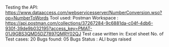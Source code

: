 Testing the API: https://www.dataaccess.com/webservicesserver/NumberConversion.wso?op=NumberToWords
Tool used: Postman
Workspace : https://api.postman.com/collections/37267284-9c6881da-c04f-4db6-930f-39de9b032195?access_key=PMAT-01J9GBS3QMD5DZ7897QMRY02QJ
Test case written in: Excel sheet
No. of Test cases: 20
Bugs found: 05 
Bugs Status : ALl bugs raised

